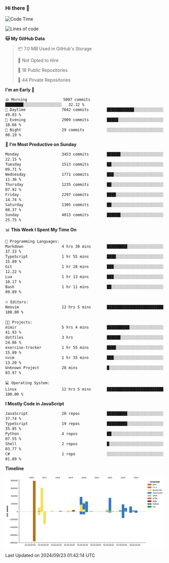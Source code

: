 ### Hi there 👋

<!--
**Clumsy-Coder/Clumsy-Coder** is a ✨ _special_ ✨ repository because its `README.md` (this file) appears on your GitHub profile.

Here are some ideas to get you started:

- 🔭 I’m currently working on ...
- 🌱 I’m currently learning ...
- 👯 I’m looking to collaborate on ...
- 🤔 I’m looking for help with ...
- 💬 Ask me about ...
- 📫 How to reach me: ...
- 😄 Pronouns: ...
- ⚡ Fun fact: ...
-->

<!-- anmol098/waka-readme-stats -->
<!--START_SECTION:waka-->
![Code Time](http://img.shields.io/badge/Code%20Time-890%20hrs%2013%20mins-blue)

![Lines of code](https://img.shields.io/badge/From%20Hello%20World%20I%27ve%20Written-3.4%20million%20lines%20of%20code-blue)

**🐱 My GitHub Data** 

> 📦 7.0 MB Used in GitHub's Storage 
 > 
> 🚫 Not Opted to Hire
 > 
> 📜 18 Public Repositories 
 > 
> 🔑 44 Private Repositories 
 > 
**I'm an Early 🐤** 

```text
🌞 Morning                5007 commits        ████████░░░░░░░░░░░░░░░░░   32.12 % 
🌆 Daytime                7642 commits        ████████████░░░░░░░░░░░░░   49.03 % 
🌃 Evening                2909 commits        █████░░░░░░░░░░░░░░░░░░░░   18.66 % 
🌙 Night                  29 commits          ░░░░░░░░░░░░░░░░░░░░░░░░░   00.19 % 
```
📅 **I'm Most Productive on Sunday** 

```text
Monday                   3453 commits        ██████░░░░░░░░░░░░░░░░░░░   22.15 % 
Tuesday                  1513 commits        ██░░░░░░░░░░░░░░░░░░░░░░░   09.71 % 
Wednesday                1771 commits        ███░░░░░░░░░░░░░░░░░░░░░░   11.36 % 
Thursday                 1235 commits        ██░░░░░░░░░░░░░░░░░░░░░░░   07.92 % 
Friday                   2297 commits        ████░░░░░░░░░░░░░░░░░░░░░   14.74 % 
Saturday                 1305 commits        ██░░░░░░░░░░░░░░░░░░░░░░░   08.37 % 
Sunday                   4013 commits        ██████░░░░░░░░░░░░░░░░░░░   25.75 % 
```


📊 **This Week I Spent My Time On** 

```text
💬 Programming Languages: 
Markdown                 4 hrs 30 mins       █████████░░░░░░░░░░░░░░░░   37.33 % 
TypeScript               1 hr 55 mins        ████░░░░░░░░░░░░░░░░░░░░░   15.89 % 
Git                      1 hr 28 mins        ███░░░░░░░░░░░░░░░░░░░░░░   12.22 % 
Lua                      1 hr 13 mins        ███░░░░░░░░░░░░░░░░░░░░░░   10.17 % 
Bash                     1 hr 11 mins        ██░░░░░░░░░░░░░░░░░░░░░░░   09.89 % 

🔥 Editors: 
Neovim                   12 hrs 5 mins       █████████████████████████   100.00 % 

🐱‍💻 Projects: 
mimir                    5 hrs 4 mins        ██████████░░░░░░░░░░░░░░░   41.93 % 
dotfiles                 3 hrs               ██████░░░░░░░░░░░░░░░░░░░   24.86 % 
exercise-tracker         1 hr 55 mins        ████░░░░░░░░░░░░░░░░░░░░░   15.89 % 
nvim                     1 hr 35 mins        ███░░░░░░░░░░░░░░░░░░░░░░   13.20 % 
Unknown Project          28 mins             █░░░░░░░░░░░░░░░░░░░░░░░░   03.97 % 

💻 Operating System: 
Linux                    12 hrs 5 mins       █████████████████████████   100.00 % 
```

**I Mostly Code in JavaScript** 

```text
JavaScript               20 repos            █████████░░░░░░░░░░░░░░░░   37.74 % 
TypeScript               19 repos            █████████░░░░░░░░░░░░░░░░   35.85 % 
Python                   4 repos             ██░░░░░░░░░░░░░░░░░░░░░░░   07.55 % 
Shell                    2 repos             █░░░░░░░░░░░░░░░░░░░░░░░░   03.77 % 
C#                       1 repo              ░░░░░░░░░░░░░░░░░░░░░░░░░   01.89 % 
```



**Timeline**

![Lines of Code chart](https://raw.githubusercontent.com/Clumsy-Coder/Clumsy-Coder/main/assets/bar_graph.png)


 Last Updated on 2024/09/23 01:42:14 UTC
<!--END_SECTION:waka-->
